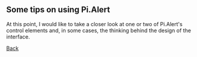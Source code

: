 ## Some tips on using Pi.Alert

At this point, I would like to take a closer look at one or two of Pi.Alert's control elements and, in some cases, the thinking behind the design of the interface.


[Back](https://github.com/leiweibau/Pi.Alert#table-of-contents)
